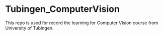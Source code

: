 # Tubingen_ComputerVision
This repo is used for record the learning for Computer Vision course from University of Tubingen.
